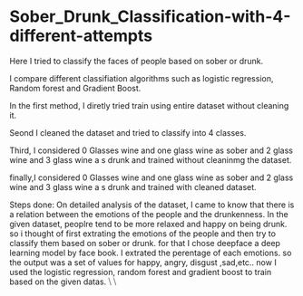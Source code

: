 # Sober_Drunk_Classification-with-4-different-attempts
Here I tried to classify the faces of people based on sober or drunk.

I compare different classifiation algorithms such as logistic regression, Random forest and Gradient Boost.

In the first method, I diretly tried train using entire dataset without cleaning it.

Seond I cleaned the dataset and tried to classify into 4 classes.

Third, I considered 0 Glasses wine and one glass wine as sober and 2 glass wine and 3 glass wine a s drunk and trained without cleaninmg the dataset.

finally,I considered 0 Glasses wine and one glass wine as sober and 2 glass wine and 3 glass wine a s drunk and trained with cleaned dataset. 



Steps done:
On detailed analysis of the dataset, I came to know that there is a relation between the emotions of the people and the drunkenness.
In the given dataset, peoplre tend to be more relaxed and happy on being drunk. so i thought of first extrating the emotions of the people and then try to classify them based on sober or drunk.
for that I chose deepface a deep learning model by face book. I extrated the perentage of each emotions. so the output was a set of values for happy, angry, disgust ,sad,etc..
now I used the logistic regression, random forest and gradient boost  to train based on the given datas. ⧹  ⧹ 
